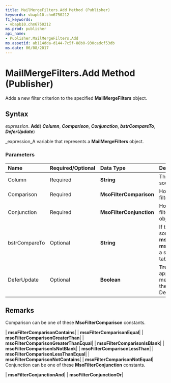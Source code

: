 ```yaml
---
title: MailMergeFilters.Add Method (Publisher)
keywords: vbapb10.chm6750212
f1_keywords:
- vbapb10.chm6750212
ms.prod: publisher
api_name:
- Publisher.MailMergeFilters.Add
ms.assetid: ab114dda-d144-7c5f-88b0-930cadcf53db
ms.date: 06/08/2017
---
```



# MailMergeFilters.Add Method (Publisher)

Adds a new filter criterion to the specified  **MailMergeFilters** object.


## Syntax

 _expression_. **Add**( **_Column_**,  **_Comparison_**,  **_Conjunction_**,  **_bstrCompareTo_**,  **_DeferUpdate_**)

 _expression_A variable that represents a  **MailMergeFilters** object.


### Parameters



|**Name**|**Required/Optional**|**Data Type**|**Description**|
|:-----|:-----|:-----|:-----|
|Column|Required| **String**|The name of the table in the data source.|
|Comparison|Required| **MsoFilterComparison**|How the data in the table is filtered.|
|Conjunction|Required| **MsoFilterConjunction**| How this filter relates to other filters in the **MailMergeFilters** object.|
|bstrCompareTo|Optional| **String**|If the  **Comparison** argument is something other than **msoFilterComparisonIsBlank** or **msoFilterComparisonIsNotBlank**, a string to which the data in the table is compared.|
|DeferUpdate|Optional| **Boolean**| **True** to queue the filters and apply them when the **ApplyFilter** method is called. **False** to apply the filter condition immediately. Default is **False**.|

## Remarks

Comparison can be one of these  **MsoFilterComparison** constants.



| **msoFilterComparisonContains**|
| **msoFilterComparisonEqual**|
| **msoFilterComparisonGreaterThan**|
| **msoFilterComparisonGreaterThanEqual**|
| **msoFilterComparisonIsBlank**|
| **msoFilterComparisonIsNotBlank**|
| **msoFilterComparisonLessThan**|
| **msoFilterComparisonLessThanEqual**|
| **msoFilterComparisonNotContains**|
| **msoFilterComparisonNotEqual**|
Conjunction can be one of these  **MsoFilterConjunction** constants.



| **msoFilterConjunctionAnd**|
| **msoFilterConjunctionOr**|

